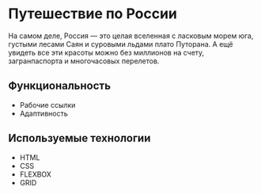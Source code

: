# Путешествие по России

На самом деле, Россия — это целая вселенная с ласковым морем юга, густыми лесами Саян и суровыми льдами плато Путорана. А ещё увидеть все эти красоты можно без миллионов на счету, загранпаспорта и многочасовых перелетов.

## Функциональность

- Рабочие ссылки
- Адаптивность

## Используемые технологии
- HTML
- CSS
- FLEXBOX
- GRID